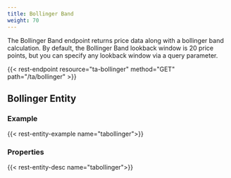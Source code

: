 ```yaml
---
title: Bollinger Band
weight: 70
---
```


The Bollinger Band endpoint returns price data along with a bollinger band calculation. 
By default, the Bollinger Band lookback window is 20 price points, but you can specify any lookback window via a
query parameter.

{{< rest-endpoint resource="ta-bollinger" method="GET" path="/ta/bollinger" >}}

## Bollinger Entity

### Example
{{< rest-entity-example name="tabollinger">}}

### Properties
{{< rest-entity-desc name="tabollinger">}}

